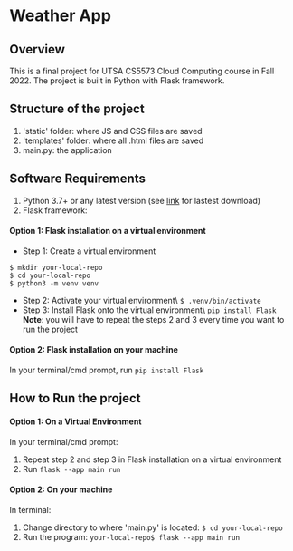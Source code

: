 # Weather App
## Overview
This is a final project for UTSA CS5573 Cloud Computing course in Fall 2022. The project is built in Python with Flask framework. 
## Structure of the project
1. 'static' folder: where JS and CSS files are saved
2. 'templates' folder: where all .html files are saved
3. main.py: the application
## Software Requirements
1. Python 3.7+ or any latest version (see [link](https://www.python.org/downloads/) for lastest download)
2. Flask framework: 
#### Option 1: Flask installation on a virtual environment
- Step 1: Create a virtual environment
```
$ mkdir your-local-repo
$ cd your-local-repo
$ python3 -m venv venv
```
- Step 2: Activate your virtual environment\\
```$ .venv/bin/activate```
- Step 3: Install Flask onto the virtual environment\\
```pip install Flask```
\
**Note**: you will have to repeat the steps 2 and 3 every time you want to run the project
#### Option 2: Flask installation on your machine
In your terminal/cmd prompt, run ```pip install Flask```
## How to Run the project
#### Option 1: On a Virtual Environment
In your terminal/cmd prompt:
1. Repeat step 2 and step 3 in Flask installation on a virtual environment
2. Run ```flask --app main run```
#### Option 2: On your machine
In terminal:
1. Change directory to where 'main.py' is located: ```$ cd your-local-repo```
2. Run the program: ```your-local-repo$ flask --app main run```

